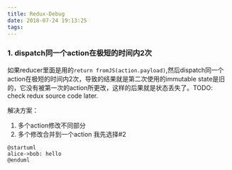 ```yaml
---
title: Redux-Debug
date: 2018-07-24 19:13:25
tags:
---
```

### 1. dispatch同一个action在极短的时间内2次
如果reducer里面是用的`return fromJS(action.payload)`,然后dispatch同一个action在极短的时间内2次，导致的结果就是第二次使用的immutable state是旧的，它没有被第一次的action所更改，这样的后果就是状态丢失了。TODO: check redux source code later.

解决方案：
1. 多个action修改不同部分
2. 多个修改合并到一个action
我先选择#2
<!-- more -->

``` plantuml
@startuml
alice->bob: hello
@enduml
```